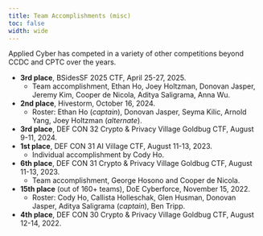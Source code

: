 ```yaml
---
title: Team Accomplishments (misc)
toc: false
width: wide
---
```


Applied Cyber has competed in a variety of other competitions beyond CCDC and CPTC over the years.

* **3rd place**, BSidesSF 2025 CTF, April 25-27, 2025.
    - Team accomplishment, Ethan Ho, Joey Holtzman, Donovan Jasper, Jeremy Kim, Cooper de Nicola, Aditya Saligrama, Anna Wu.
* **2nd place**, Hivestorm, October 16, 2024.
    - Roster: Ethan Ho (*captain*), Donovan Jasper, Seyma Kilic, Arnold Yang, Joey Holtzman (*alternate*).
* **3rd place**, DEF CON 32 Crypto & Privacy Village Goldbug CTF, August 9-11, 2024.
* **1st place**, DEF CON 31 AI Village CTF, August 11-13, 2023.
    - Individual accomplishment by Cody Ho.
* **6th place**, DEF CON 31 Crypto & Privacy Village Goldbug CTF, August 11-13, 2023.
    - Team accomplishment, George Hosono and Cooper de Nicola.
* **15th place** (out of 160+ teams), DoE Cyberforce, November 15, 2022.
    - Roster: Cody Ho, Callista Holleschak, Glen Husman, Donovan Jasper, Aditya Saligrama (*captain*), Ben Tripp.
* **4th place**, DEF CON 30 Crypto & Privacy Village Goldbug CTF, August 12-14, 2022.
